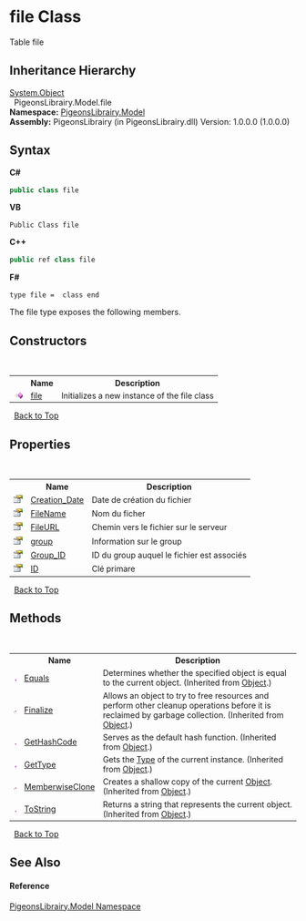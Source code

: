 # file Class
 

Table file


## Inheritance Hierarchy
<a href="http://msdn2.microsoft.com/en-us/library/e5kfa45b" target="_blank">System.Object</a><br />&nbsp;&nbsp;PigeonsLibrairy.Model.file<br />
**Namespace:**&nbsp;<a href="740f9e4a-e251-715e-60bf-e906871d97b4">PigeonsLibrairy.Model</a><br />**Assembly:**&nbsp;PigeonsLibrairy (in PigeonsLibrairy.dll) Version: 1.0.0.0 (1.0.0.0)

## Syntax

**C#**<br />
``` C#
public class file
```

**VB**<br />
``` VB
Public Class file
```

**C++**<br />
``` C++
public ref class file
```

**F#**<br />
``` F#
type file =  class end
```

The file type exposes the following members.


## Constructors
&nbsp;<table><tr><th></th><th>Name</th><th>Description</th></tr><tr><td>![Public method](media/pubmethod.gif "Public method")</td><td><a href="b06e7db4-c9e6-fdcf-d5d7-8f0b593811c7">file</a></td><td>
Initializes a new instance of the file class</td></tr></table>&nbsp;
<a href="#file-class">Back to Top</a>

## Properties
&nbsp;<table><tr><th></th><th>Name</th><th>Description</th></tr><tr><td>![Public property](media/pubproperty.gif "Public property")</td><td><a href="b28b5380-0ffe-9b3e-482a-4d7eef186c1c">Creation_Date</a></td><td>
Date de création du fichier</td></tr><tr><td>![Public property](media/pubproperty.gif "Public property")</td><td><a href="aa47abd3-5e93-09ad-bf18-9dc9f1419508">FileName</a></td><td>
Nom du ficher</td></tr><tr><td>![Public property](media/pubproperty.gif "Public property")</td><td><a href="b9f38a68-fd4c-5871-2e22-c96d7a64ba53">FileURL</a></td><td>
Chemin vers le fichier sur le serveur</td></tr><tr><td>![Public property](media/pubproperty.gif "Public property")</td><td><a href="8d2fe2a5-5586-86de-ec24-21fe41030bbb">group</a></td><td>
Information sur le group</td></tr><tr><td>![Public property](media/pubproperty.gif "Public property")</td><td><a href="4e205150-38be-aba9-804c-e1f4e566e812">Group_ID</a></td><td>
ID du group auquel le fichier est associés</td></tr><tr><td>![Public property](media/pubproperty.gif "Public property")</td><td><a href="2c445ede-22d6-63ab-48e4-8f22baf7cac0">ID</a></td><td>
Clé primare</td></tr></table>&nbsp;
<a href="#file-class">Back to Top</a>

## Methods
&nbsp;<table><tr><th></th><th>Name</th><th>Description</th></tr><tr><td>![Public method](media/pubmethod.gif "Public method")</td><td><a href="http://msdn2.microsoft.com/en-us/library/bsc2ak47" target="_blank">Equals</a></td><td>
Determines whether the specified object is equal to the current object.
 (Inherited from <a href="http://msdn2.microsoft.com/en-us/library/e5kfa45b" target="_blank">Object</a>.)</td></tr><tr><td>![Protected method](media/protmethod.gif "Protected method")</td><td><a href="http://msdn2.microsoft.com/en-us/library/4k87zsw7" target="_blank">Finalize</a></td><td>
Allows an object to try to free resources and perform other cleanup operations before it is reclaimed by garbage collection.
 (Inherited from <a href="http://msdn2.microsoft.com/en-us/library/e5kfa45b" target="_blank">Object</a>.)</td></tr><tr><td>![Public method](media/pubmethod.gif "Public method")</td><td><a href="http://msdn2.microsoft.com/en-us/library/zdee4b3y" target="_blank">GetHashCode</a></td><td>
Serves as the default hash function.
 (Inherited from <a href="http://msdn2.microsoft.com/en-us/library/e5kfa45b" target="_blank">Object</a>.)</td></tr><tr><td>![Public method](media/pubmethod.gif "Public method")</td><td><a href="http://msdn2.microsoft.com/en-us/library/dfwy45w9" target="_blank">GetType</a></td><td>
Gets the <a href="http://msdn2.microsoft.com/en-us/library/42892f65" target="_blank">Type</a> of the current instance.
 (Inherited from <a href="http://msdn2.microsoft.com/en-us/library/e5kfa45b" target="_blank">Object</a>.)</td></tr><tr><td>![Protected method](media/protmethod.gif "Protected method")</td><td><a href="http://msdn2.microsoft.com/en-us/library/57ctke0a" target="_blank">MemberwiseClone</a></td><td>
Creates a shallow copy of the current <a href="http://msdn2.microsoft.com/en-us/library/e5kfa45b" target="_blank">Object</a>.
 (Inherited from <a href="http://msdn2.microsoft.com/en-us/library/e5kfa45b" target="_blank">Object</a>.)</td></tr><tr><td>![Public method](media/pubmethod.gif "Public method")</td><td><a href="http://msdn2.microsoft.com/en-us/library/7bxwbwt2" target="_blank">ToString</a></td><td>
Returns a string that represents the current object.
 (Inherited from <a href="http://msdn2.microsoft.com/en-us/library/e5kfa45b" target="_blank">Object</a>.)</td></tr></table>&nbsp;
<a href="#file-class">Back to Top</a>

## See Also


#### Reference
<a href="740f9e4a-e251-715e-60bf-e906871d97b4">PigeonsLibrairy.Model Namespace</a><br />